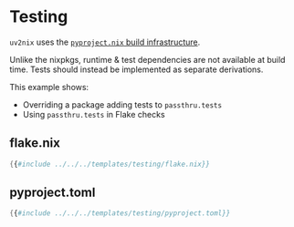 # Testing

`uv2nix` uses the [`pyproject.nix` build infrastructure](https://nix-community.github.io/pyproject.nix/build.html).

Unlike the nixpkgs, runtime & test dependencies are not available at build time.
Tests should instead be implemented as separate derivations.

This example shows:
- Overriding a package adding tests to `passthru.tests`
- Using `passthru.tests` in Flake checks

## flake.nix
```nix
{{#include ../../../templates/testing/flake.nix}}
```
## pyproject.toml
```nix
{{#include ../../../templates/testing/pyproject.toml}}
```
